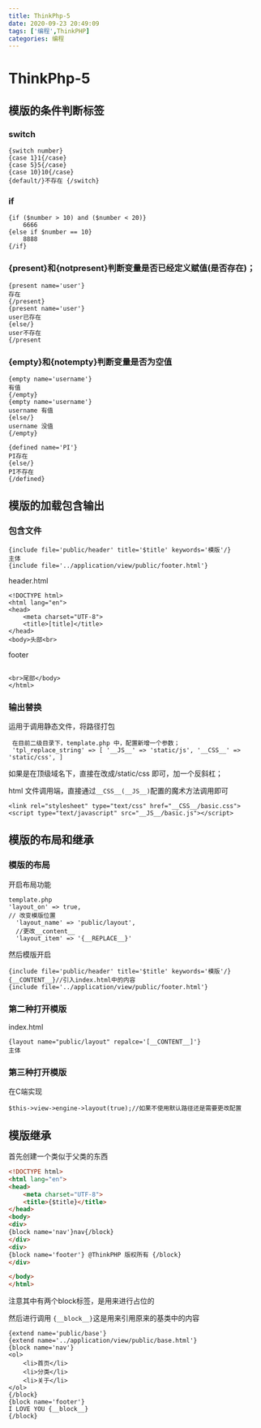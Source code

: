 ```yaml
---
title: ThinkPhp-5
date: 2020-09-23 20:49:09
tags: ['编程',ThinkPHP]
categories: 编程
---
```


# ThinkPhp-5

## 模版的条件判断标签

### switch

```
{switch number} 
{case 1}1{/case}
{case 5}5{/case}
{case 10}10{/case} 
{default/}不存在 {/switch}
```

### if

```
{if ($number > 10) and ($number < 20)}
    6666
{else if $number == 10}
    8888
{/if}
```

<!--more-->

### {present}和{notpresent}判断变量是否已经定义赋值(是否存在)； 

```
{present name='user'}
存在
{/present}
{present name='user'} 
user已存在 
{else/} 
user不存在 
{/present
```

### {empty}和{notempty}判断变量是否为空值

```
{empty name='username'}
有值
{/empty}
{empty name='username'} 
username 有值
{else/}
username 没值 
{/empty}
```

```
{defined name='PI'}
PI存在 
{else/}
PI不存在 
{/defined}
```

## 模版的加载包含输出

### 包含文件

```
{include file='public/header' title='$title' keywords='模版'/}
主体
{include file='../application/view/public/footer.html'}
```

header.html

```php+HTML
<!DOCTYPE html>
<html lang="en">
<head>
    <meta charset="UTF-8">
    <title>[title]</title>
</head>
<body>头部<br>
```

footer

```

<br>尾部</body>
</html>
```

### 输出替换

运用于调用静态文件，将路径打包

```
 在目前二级目录下，template.php 中，配置新增一个参数；
 'tpl_replace_string' => [ '__JS__' => 'static/js', '__CSS__' => 'static/css', ]
```

如果是在顶级域名下，直接在改成/static/css 即可，加一个反斜杠； 

html 文件调用端，直接通过`__CSS__(__JS__)`配置的魔术方法调用即可

```
<link rel="stylesheet" type="text/css" href="__CSS__/basic.css">
<script type="text/javascript" src="__JS__/basic.js"></script>
```

## 模版的布局和继承

### 模版的布局

开启布局功能

```
template.php
'layout_on' => true,
// 改变模版位置
  'layout_name' => 'public/layout',
  //更改__content__
  'layout_item' => '{__REPLACE__}'
```

然后模版开启

```php+HTML
{include file='public/header' title='$title' keywords='模版'/}
{__CONTENT__}//引入index.html中的内容
{include file='../application/view/public/footer.html'}
```

### 第二种打开模版

index.html

```
{layout name="public/layout" repalce='[__CONTENT__]'}
主体
```

### 第三种打开模版

在C端实现

```
$this->view->engine->layout(true);//如果不使用默认路径还是需要更改配置
```

## 模版继承

首先创建一个类似于父类的东西

```html
<!DOCTYPE html>
<html lang="en">
<head>
    <meta charset="UTF-8">
    <title>{$title}</title>
</head>
<body>
<div>
{block name='nav'}nav{/block}
</div>
<div>
{block name='footer'} @ThinkPHP 版权所有 {/block}
</div>

</body>
</html>
```

注意其中有两个block标签，是用来进行占位的

然后进行调用 `{__block__}`这是用来引用原来的基类中的内容

```
{extend name='public/base'}
{extend name='../application/view/public/base.html'}
{block name='nav'}
<ol>
    <li>首页</li>
    <li>分类</li>
    <li>关于</li>
</ol>
{/block}
{block name='footer'}
I LOVE YOU {__block__}
{/block}
```

